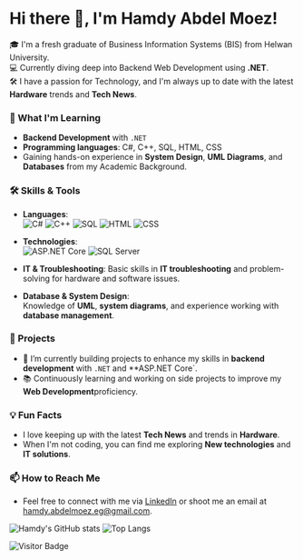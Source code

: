 # Hi there 👋, I'm Hamdy Abdel Moez!

🎓 I'm a fresh graduate of Business Information Systems (BIS) from Helwan University.  
💻 Currently diving deep into Backend Web Development using **.NET**.  
🛠 I have a passion for Technology, and I'm always up to date with the latest **Hardware** trends and **Tech News**.  

### 🌱 What I'm Learning
- **Backend Development** with `.NET`
- **Programming languages**: C#, C++, SQL, HTML, CSS
- Gaining hands-on experience in **System Design**, **UML Diagrams**, and **Databases** from my Academic Background.

### 🛠 Skills & Tools
- **Languages**:  
  ![C#](https://img.shields.io/badge/-CSharp-239120?style=flat&logo=c-sharp&logoColor=white)
  ![C++](https://img.shields.io/badge/-C++-00599C?style=flat&logo=cplusplus&logoColor=white)
  ![SQL](https://img.shields.io/badge/-SQL-4479A1?style=flat&logo=MySQL&logoColor=white)
  ![HTML](https://img.shields.io/badge/-HTML-E34F26?style=flat&logo=html5&logoColor=white)
  ![CSS](https://img.shields.io/badge/-CSS-1572B6?style=flat&logo=css3&logoColor=white)

- **Technologies**:  
  ![ASP.NET Core](https://img.shields.io/badge/-ASP.NET%20Core-5C2D91?style=flat&logo=dotnet&logoColor=white)
  ![SQL Server](https://img.shields.io/badge/-SQL%20Server-CC2927?style=flat&logo=microsoft-sql-server&logoColor=white)

- **IT & Troubleshooting**: Basic skills in **IT troubleshooting** and problem-solving for hardware and software issues.

- **Database & System Design**:  
  Knowledge of **UML**, **system diagrams**, and experience working with **database management**.

### 🚀 Projects
- 🔭 I’m currently building projects to enhance my skills in **backend development** with `.NET` and **ASP.NET Core`.
- 📚 Continuously learning and working on side projects to improve my **Web Development**proficiency.

### 💡 Fun Facts
- I love keeping up with the latest **Tech News** and trends in **Hardware**.
- When I'm not coding, you can find me exploring **New technologies** and **IT solutions**.

### 📫 How to Reach Me
- Feel free to connect with me via [LinkedIn](https://www.linkedin.com/in/hamdy-abdel-moez) or shoot me an email at [hamdy.abdelmoez.eg@gmail.com](mailto:hamdy.abdelmoez.eg@gmail.com).

![Hamdy's GitHub stats](https://github-readme-stats.vercel.app/api?username=Hamdy-Abdel-Moez-1&show_icons=true&theme=radical)
![Top Langs](https://github-readme-stats.vercel.app/api/top-langs/?username=Hamdy-Abdel-Moez-1&layout=compact)

![Visitor Badge](https://komarev.com/ghpvc/?username=Hamdy-Abdel-Moez-1&color=blue)

